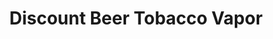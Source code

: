 ---
title: "Discount Beer Tobacco Vapor"
url: /bon-aqua/discount-beer-tobacco-vapor/
shop: Lebensmittel
---